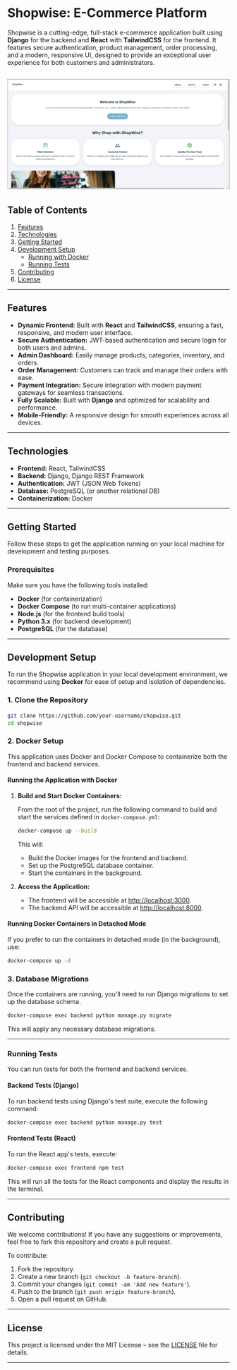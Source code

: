 
# Shopwise: E-Commerce Platform

Shopwise is a cutting-edge, full-stack e-commerce application built using **Django** for the backend and **React** with **TailwindCSS** for the frontend. It features secure authentication, product management, order processing, and a modern, responsive UI, designed to provide an exceptional user experience for both customers and administrators.

![Image not found](./docu/fe_ss.jpg)
---

## Table of Contents
1. [Features](#features)
2. [Technologies](#technologies)
3. [Getting Started](#getting-started)
4. [Development Setup](#development-setup)
    - [Running with Docker](#running-with-docker)
    - [Running Tests](#running-tests)
5. [Contributing](#contributing)
6. [License](#license)

---

## Features

- **Dynamic Frontend:** Built with **React** and **TailwindCSS**, ensuring a fast, responsive, and modern user interface.
- **Secure Authentication:** JWT-based authentication and secure login for both users and admins.
- **Admin Dashboard:** Easily manage products, categories, inventory, and orders.
- **Order Management:** Customers can track and manage their orders with ease.
- **Payment Integration:** Secure integration with modern payment gateways for seamless transactions.
- **Fully Scalable:** Built with **Django** and optimized for scalability and performance.
- **Mobile-Friendly:** A responsive design for smooth experiences across all devices.

---

## Technologies

- **Frontend:** React, TailwindCSS
- **Backend:** Django, Django REST Framework
- **Authentication:** JWT (JSON Web Tokens)
- **Database:** PostgreSQL (or another relational DB)
- **Containerization:** Docker

---

## Getting Started

Follow these steps to get the application running on your local machine for development and testing purposes.

### Prerequisites

Make sure you have the following tools installed:
- **Docker** (for containerization)
- **Docker Compose** (to run multi-container applications)
- **Node.js** (for the frontend build tools)
- **Python 3.x** (for backend development)
- **PostgreSQL** (for the database)

---

## Development Setup

To run the Shopwise application in your local development environment, we recommend using **Docker** for ease of setup and isolation of dependencies.

### 1. Clone the Repository

```bash
git clone https://github.com/your-username/shopwise.git
cd shopwise
```

### 2. Docker Setup

This application uses Docker and Docker Compose to containerize both the frontend and backend services.

#### Running the Application with Docker

1. **Build and Start Docker Containers:**

   From the root of the project, run the following command to build and start the services defined in `docker-compose.yml`:

   ```bash
   docker-compose up --build
   ```

   This will:
   - Build the Docker images for the frontend and backend.
   - Set up the PostgreSQL database container.
   - Start the containers in the background.

2. **Access the Application:**
   - The frontend will be accessible at [http://localhost:3000](http://localhost:3000).
   - The backend API will be accessible at [http://localhost:8000](http://localhost:8000).

#### Running Docker Containers in Detached Mode

If you prefer to run the containers in detached mode (in the background), use:

```bash
docker-compose up -d
```

### 3. Database Migrations

Once the containers are running, you'll need to run Django migrations to set up the database schema.

```bash
docker-compose exec backend python manage.py migrate
```

This will apply any necessary database migrations.

---

### Running Tests

You can run tests for both the frontend and backend services.

#### Backend Tests (Django)

To run backend tests using Django's test suite, execute the following command:

```bash
docker-compose exec backend python manage.py test
```

#### Frontend Tests (React)

To run the React app's tests, execute:

```bash
docker-compose exec frontend npm test
```

This will run all the tests for the React components and display the results in the terminal.

---

## Contributing

We welcome contributions! If you have any suggestions or improvements, feel free to fork this repository and create a pull request.

To contribute:
1. Fork the repository.
2. Create a new branch (`git checkout -b feature-branch`).
3. Commit your changes (`git commit -am 'Add new feature'`).
4. Push to the branch (`git push origin feature-branch`).
5. Open a pull request on GitHub.

---

## License

This project is licensed under the MIT License – see the [LICENSE](LICENSE) file for details.

---

